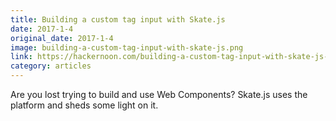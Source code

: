 ```yaml
---
title: Building a custom tag input with Skate.js
date: 2017-1-4
original_date: 2017-1-4
image: building-a-custom-tag-input-with-skate-js.png
link: https://hackernoon.com/building-a-custom-tag-input-with-skate-js-fbd4cdf744f#.ytkckk3gc
category: articles
---
```


Are you lost trying to build and use Web Components? Skate.js uses the platform and sheds some light on it.

<!-- Excerpt -->
